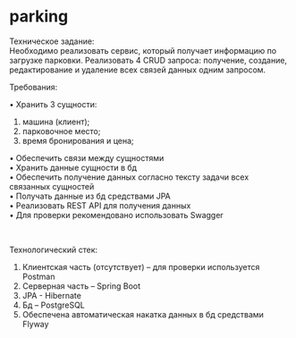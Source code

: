 # parking

Техническое задание:  
Необходимо реализовать сервис, который получает информацию по загрузке парковки.
Реализовать 4 CRUD запроса: получение, создание, редактирование и удаление всех связей данных одним запросом.

Требования:

•	Хранить 3 сущности: 
1) машина (клиент);
2) парковочное место;
3) время бронирования и цена;  

•	Обеспечить связи между сущностями  
•	Хранить данные сущности в бд  
•	Обеспечить получение данных согласно тексту задачи всех связанных сущностей  
•	Получать данные из бд средствами JPA  
•	Реализовать REST API для получения данных  
•	Для проверки рекомендовано использовать Swagger  
  
<br />  

    
Технологический стек:  
1)	Клиентская часть (отсутствует) – для проверки используется Postman
2)	Серверная часть – Spring Boot
3)	JPA - Hibernate
4)	Бд – PostgreSQL
5)	Обеспечена автоматическая накатка данных в бд средствами Flyway
